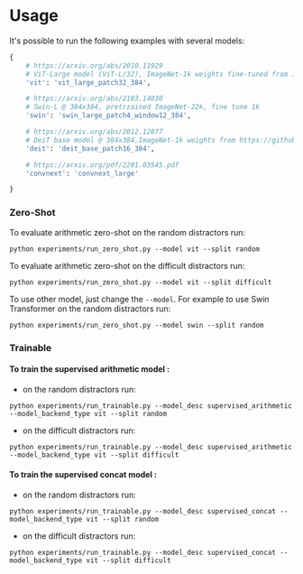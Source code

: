 # Usage

It's possible to run the following examples with several models:

```python
{
    # https://arxiv.org/abs/2010.11929
    # ViT-Large model (ViT-L/32), ImageNet-1k weights fine-tuned from in21k @ 384x384
    'vit': 'vit_large_patch32_384',

    # https://arxiv.org/abs/2103.14030
    # Swin-L @ 384x384, pretrzained ImageNet-22k, fine tune 1k
    'swin': 'swin_large_patch4_window12_384',

    # https://arxiv.org/abs/2012.12877
    # DeiT base model @ 384x384,ImageNet-1k weights from https://github.com/facebookresearch/deit.
    'deit': 'deit_base_patch16_384',

    # https://arxiv.org/pdf/2201.03545.pdf
    'convnext': 'convnext_large'

}

```

### Zero-Shot
To evaluate arithmetic zero-shot on the random distractors run:
```commandline
python experiments/run_zero_shot.py --model vit --split random  
```
To evaluate arithmetic zero-shot on the difficult distractors run:
```commandline
python experiments/run_zero_shot.py --model vit --split difficult  
```

To use other model, just change the `--model`. For example to use Swin Transformer on the random distractors run:
```commandline
python experiments/run_zero_shot.py --model swin --split random  
```

### Trainable
#### To train the supervised arithmetic model :
- on the random distractors run:

```commandline
python experiments/run_trainable.py --model_desc supervised_arithmetic --model_backend_type vit --split random
```
- on the difficult distractors run:
```commandline
python experiments/run_trainable.py --model_desc supervised_arithmetic --model_backend_type vit --split difficult
```

#### To train the supervised concat model :
- on the random distractors run:

```commandline
python experiments/run_trainable.py --model_desc supervised_concat --model_backend_type vit --split random
```
- on the difficult distractors run:
```commandline
python experiments/run_trainable.py --model_desc supervised_concat --model_backend_type vit --split difficult
```

